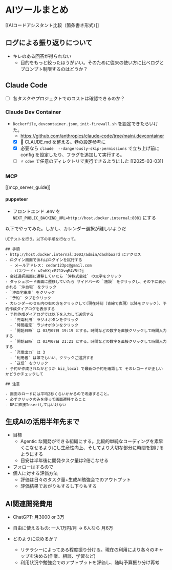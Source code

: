 # AIツールまとめ

[[AIコードアシスタント比較（箇条書き形式）]]

## ログによる振り返りについて

- キレのある回答が得られない
	- 目的をもっと絞ったほうがいい。そのために従来の使い方に比べログとプロンプト制限するのはどうか？

## Claude Code

- [ ] 各タスクやプロジェクトでのコストは確認できるのか？

### Claude Dev Container

- `Dockerfile`, `devcontainer.json`, `init-firewall.sh` を設定できたらいけた。
	- https://github.com/anthropics/claude-code/tree/main/.devcontainer
	- [x] 🔶 CLAUDE.md を整える。巷の設定参考に
	- [x] 必要なら `claude  --dangerously-skip-permissions` で立ち上げ前に config を設定したり、フラグを追加して実行する。
	- [ ] ⭐️ `cdev` で任意のディレクトリで実行できるようにした [[2025-03-03]]

### MCP

[[mcp_server_guide]]

#### puppeteer

- フロントエンド .env を `NEXT_PUBLIC_BACKEND_URL=http://host.docker.internal:8081` にする

以下でやってみた。しかし、カレンダー選択が難しいようだ
```
UIテストを行う。以下の手順を行なって。

## 手順
- http://host.docker.internal:3003/admin/dashboard にアクセス
- ログイン画面であればログインを試行する
  - メールアドレス: cedar123pc@gmail.com
  - パスワード: w2oHXjcR71XvqM4V5t2j
- 会社選択画面に遷移していたら `沖株式会社` の文字をクリック
- ダッシュボード画面に遷移していたら サイドバーの `施設` をクリックし、その下に表示される `沖自宅` をクリック
- `沖自宅車庫` をクリック
- `予約` タブをクリック
- カレンダーのセル内の右の方をクリックして(現在時刻（青線で表現）以降をクリック)、予約作成ダイアログを表示する
- 予約作成ダイアログでは以下を入力して送信する
  - `充電利用` ラジオボタンをクリック
  - `時間指定` ラジオボタンをクリック
  - `開始日時` は 03月07日 19:19 とする。時間などの数字を直接クリックして時間入力する
  - `開始日時` は 03月07日 21:21 とする。時間などの数字を直接クリックして時間入力する
  - `充電出力` は 3
  - `利用者` は誰でもいい、クリックご選択する
  - `送信` をクリック
- 予約が作成されたかどうか biz_local で最新の予約を確認して そのレコードが正しいかどうかチェックして

## 注意

- 画面のロードには平均2秒くらいかかるので考慮すること。
- 必ずクリックのみを使って画面遷移すること
- DBに直接Insertしてはいけない

```

## 生成AIの活用半年先まで

- 目標
	- Agentic な開発ができる組織にする。比較的単純なコーディングを素早くこなせるようにし生産性向上、そしてより大切な部分に時間を割けるようにする
	- 目安は半年後に開発タスク量は2倍こなせる
- フォローはするので
- 個人に対する評価方法
	- 評価は日々のタスク量+生成AI勉強会でのアウトプット
	- 評価結果であがりもするし下りもする

## AI関連開発費用

- ChatGPT: 月3000 or 3万 
- 自由に使えるもの: 一人1万円/月 -> 6人なら 月6万

- どのように決めるか？
	- リテラシーによってある程度振り分ける。現在の利用により各々のキャップを決める(作業、相談、学習など)
	- 利用状況や勉強会でのアプトプットを評価し、随時予算振り分け再考

